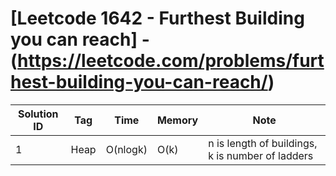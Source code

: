# [Leetcode 1642 - Furthest Building you can reach] - (https://leetcode.com/problems/furthest-building-you-can-reach/)

| Solution ID | Tag | Time | Memory | Note |
| ----------- | --- | ---- | ------ | ---- |
| 1 | Heap | O(nlogk) | O(k) | n is length of buildings, k is number of ladders |